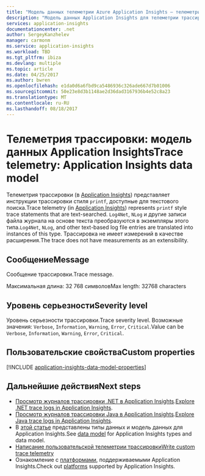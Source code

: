 ```yaml
---
title: "Модель данных телеметрии Azure Application Insights — телеметрия трассировки | Документы Майкрософт"
description: "Модель данных Application Insights для телеметрии трассировки"
services: application-insights
documentationcenter: .net
author: SergeyKanzhelev
manager: carmonm
ms.service: application-insights
ms.workload: TBD
ms.tgt_pltfrm: ibiza
ms.devlang: multiple
ms.topic: article
ms.date: 04/25/2017
ms.author: bwren
ms.openlocfilehash: e1da0d6a6fbd9ca5486936c326ade667d7b01006
ms.sourcegitcommit: 50e23e8d3b1148ae2d36dad3167936b4e52c8a23
ms.translationtype: MT
ms.contentlocale: ru-RU
ms.lasthandoff: 08/18/2017
---
```

# <a name="trace-telemetry-application-insights-data-model"></a><span data-ttu-id="b5706-103">Телеметрия трассировки: модель данных Application Insights</span><span class="sxs-lookup"><span data-stu-id="b5706-103">Trace telemetry: Application Insights data model</span></span>

<span data-ttu-id="b5706-104">Телеметрия трассировки (в [Application Insights](app-insights-overview.md)) представляет инструкции трассировки стиля `printf`, доступные для текстового поиска.</span><span class="sxs-lookup"><span data-stu-id="b5706-104">Trace telemetry (in [Application Insights](app-insights-overview.md)) represents `printf` style trace statements that are text-searched.</span></span> <span data-ttu-id="b5706-105">`Log4Net`, `NLog` и другие записи файла журнала на основе текста преобразуются в экземпляры этого типа.</span><span class="sxs-lookup"><span data-stu-id="b5706-105">`Log4Net`, `NLog`, and other text-based log file entries are translated into instances of this type.</span></span> <span data-ttu-id="b5706-106">Трассировка не имеет измерений в качестве расширения.</span><span class="sxs-lookup"><span data-stu-id="b5706-106">The trace does not have measurements as an extensibility.</span></span>

## <a name="message"></a><span data-ttu-id="b5706-107">Сообщение</span><span class="sxs-lookup"><span data-stu-id="b5706-107">Message</span></span>

<span data-ttu-id="b5706-108">Сообщение трассировки.</span><span class="sxs-lookup"><span data-stu-id="b5706-108">Trace message.</span></span>

<span data-ttu-id="b5706-109">Максимальная длина: 32 768 символов</span><span class="sxs-lookup"><span data-stu-id="b5706-109">Max length: 32768 characters</span></span>

## <a name="severity-level"></a><span data-ttu-id="b5706-110">Уровень серьезности</span><span class="sxs-lookup"><span data-stu-id="b5706-110">Severity level</span></span>

<span data-ttu-id="b5706-111">Уровень серьезности трассировки.</span><span class="sxs-lookup"><span data-stu-id="b5706-111">Trace severity level.</span></span> <span data-ttu-id="b5706-112">Возможные значения: `Verbose`, `Information`, `Warning`, `Error`, `Critical`.</span><span class="sxs-lookup"><span data-stu-id="b5706-112">Value can be `Verbose`, `Information`, `Warning`, `Error`, `Critical`.</span></span>

## <a name="custom-properties"></a><span data-ttu-id="b5706-113">Пользовательские свойства</span><span class="sxs-lookup"><span data-stu-id="b5706-113">Custom properties</span></span>

[!INCLUDE [application-insights-data-model-properties](../../includes/application-insights-data-model-properties.md)]

## <a name="next-steps"></a><span data-ttu-id="b5706-114">Дальнейшие действия</span><span class="sxs-lookup"><span data-stu-id="b5706-114">Next steps</span></span>

- <span data-ttu-id="b5706-115">[Просмотр журналов трассировки .NET в Application Insights](app-insights-asp-net-trace-logs.md).</span><span class="sxs-lookup"><span data-stu-id="b5706-115">[Explore .NET trace logs in Application Insights](app-insights-asp-net-trace-logs.md).</span></span>
- <span data-ttu-id="b5706-116">[Просмотр журналов трассировки Java в Application Insights](app-insights-java-trace-logs.md).</span><span class="sxs-lookup"><span data-stu-id="b5706-116">[Explore Java trace logs in Application Insights](app-insights-java-trace-logs.md).</span></span>
- <span data-ttu-id="b5706-117">В [этой статье](application-insights-data-model.md) представлены типы данных и модель данных для Application Insights.</span><span class="sxs-lookup"><span data-stu-id="b5706-117">See [data model](application-insights-data-model.md) for Application Insights types and data model.</span></span>
- [<span data-ttu-id="b5706-118">Написание пользовательской телеметрии трассировки</span><span class="sxs-lookup"><span data-stu-id="b5706-118">Write custom trace telemetry</span></span>](app-insights-api-custom-events-metrics.md#tracktrace)
- <span data-ttu-id="b5706-119">Ознакомление с [платформами](app-insights-platforms.md), поддерживаемыми Application Insights.</span><span class="sxs-lookup"><span data-stu-id="b5706-119">Check out [platforms](app-insights-platforms.md) supported by Application Insights.</span></span>
